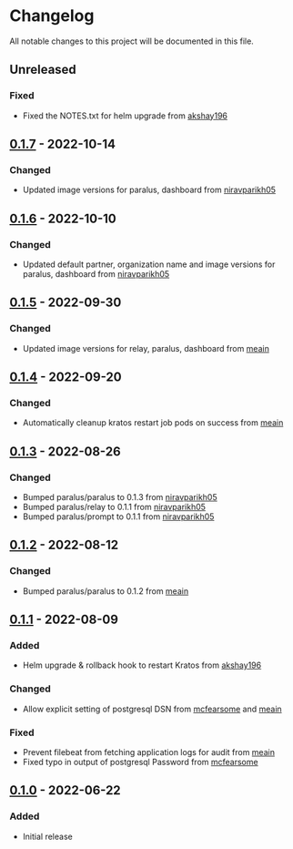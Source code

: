 # Changelog

All notable changes to this project will be documented in this file.

## Unreleased
### Fixed
- Fixed the NOTES.txt for helm upgrade from [akshay196](https://github.com/akshay196)

## [0.1.7] - 2022-10-14
### Changed
- Updated image versions for paralus, dashboard from [niravparikh05](https://github.com/niravparikh05)

## [0.1.6] - 2022-10-10
### Changed
- Updated default partner, organization name and image versions for paralus, dashboard from [niravparikh05](https://github.com/niravparikh05)

## [0.1.5] - 2022-09-30
### Changed
- Updated image versions for relay, paralus, dashboard from [meain](https://github.com/meain)

## [0.1.4] - 2022-09-20
### Changed
- Automatically cleanup kratos restart job pods on success from [meain](https://github.com/meain)

## [0.1.3] - 2022-08-26
### Changed
- Bumped paralus/paralus to 0.1.3 from [niravparikh05](https://github.com/niravparikh05)
- Bumped paralus/relay to 0.1.1 from [niravparikh05](https://github.com/niravparikh05)
- Bumped paralus/prompt to 0.1.1 from [niravparikh05](https://github.com/niravparikh05)

## [0.1.2] - 2022-08-12
### Changed
- Bumped paralus/paralus to 0.1.2 from [meain](https://github.com/meain)

## [0.1.1] - 2022-08-09
### Added
- Helm upgrade & rollback hook to restart Kratos from [akshay196](https://github.com/akshay196)
### Changed
- Allow explicit setting of postgresql DSN from [mcfearsome](https://github.com/mcfearsome) and [meain](https://github.com/meain)

### Fixed
- Prevent filebeat from fetching application logs for audit from [meain](https://github.com/meain)
- Fixed typo in output of postgresql Password from [mcfearsome](https://github.com/mcfearsome)

## [0.1.0] - 2022-06-22
### Added
- Initial release

[Unreleased]: https://github.com/paralus/helm-charts/compare/ztka-0.1.7...HEAD
[0.1.7]: https://github.com/paralus/helm-charts/compare/ztka-0.1.6...ztka-0.1.7
[0.1.6]: https://github.com/paralus/helm-charts/compare/ztka-0.1.5...ztka-0.1.6
[0.1.5]: https://github.com/paralus/helm-charts/compare/ztka-0.1.4...ztka-0.1.5
[0.1.4]: https://github.com/paralus/helm-charts/compare/ztka-0.1.3...ztka-0.1.4
[0.1.3]: https://github.com/paralus/helm-charts/compare/ztka-0.1.2...ztka-0.1.3
[0.1.2]: https://github.com/paralus/helm-charts/compare/ztka-0.1.1...ztka-0.1.2
[0.1.1]: https://github.com/paralus/helm-charts/compare/ztka-0.1.0...ztka-0.1.1
[0.1.0]: https://github.com/paralus/helm-charts/releases/tag/ztka-0.1.0
